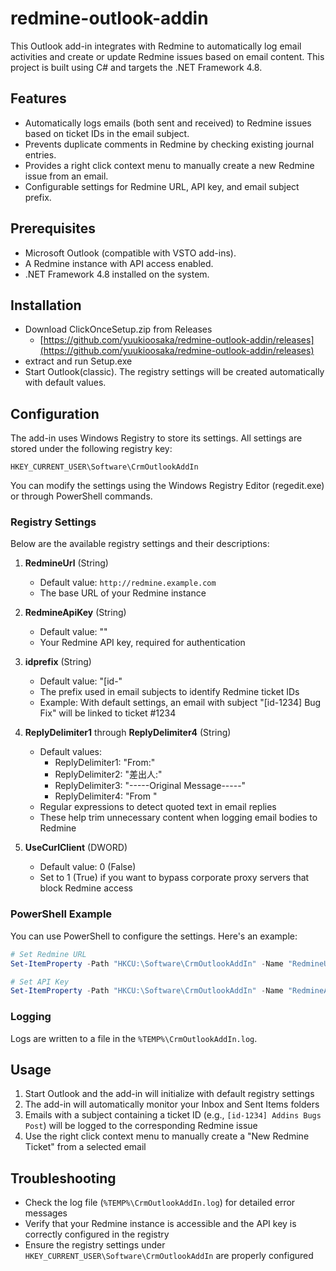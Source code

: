 # redmine-outlook-addin
This Outlook add-in integrates with Redmine to automatically log email activities and create or update Redmine issues based on email content.
This project is built using C# and targets the .NET Framework 4.8.

## Features
- Automatically logs emails (both sent and received) to Redmine issues based on ticket IDs in the email subject.
- Prevents duplicate comments in Redmine by checking existing journal entries.
- Provides a right click context menu to manually create a new Redmine issue from an email.
- Configurable settings for Redmine URL, API key, and email subject prefix.

## Prerequisites
- Microsoft Outlook (compatible with VSTO add-ins).
- A Redmine instance with API access enabled.
- .NET Framework 4.8 installed on the system.

## Installation

- Download ClickOnceSetup.zip from Releases
  - [https://github.com/yuukioosaka/redmine-outlook-addin/releases](https://github.com/yuukioosaka/redmine-outlook-addin/releases)
- extract and run Setup.exe
- Start Outlook(classic). The registry settings will be created automatically with default values.

## Configuration

The add-in uses Windows Registry to store its settings. All settings are stored under the following registry key:

```registry
HKEY_CURRENT_USER\Software\CrmOutlookAddIn
```

You can modify the settings using the Windows Registry Editor (regedit.exe) or through PowerShell commands.

### Registry Settings

Below are the available registry settings and their descriptions:

1. **RedmineUrl** (String)
   - Default value: `http://redmine.example.com`
   - The base URL of your Redmine instance

2. **RedmineApiKey** (String)
   - Default value: ""
   - Your Redmine API key, required for authentication

3. **idprefix** (String)
   - Default value: "[id-"
   - The prefix used in email subjects to identify Redmine ticket IDs
   - Example: With default settings, an email with subject "[id-1234] Bug Fix" will be linked to ticket #1234

4. **ReplyDelimiter1** through **ReplyDelimiter4** (String)
   - Default values:
     - ReplyDelimiter1: "From:"
     - ReplyDelimiter2: "差出人:"
     - ReplyDelimiter3: "-----Original Message-----"
     - ReplyDelimiter4: "From "
   - Regular expressions to detect quoted text in email replies
   - These help trim unnecessary content when logging email bodies to Redmine

5. **UseCurlClient** (DWORD)
   - Default value: 0 (False)
   - Set to 1 (True) if you want to bypass corporate proxy servers that block Redmine access

### PowerShell Example

You can use PowerShell to configure the settings. Here's an example:

```powershell
# Set Redmine URL
Set-ItemProperty -Path "HKCU:\Software\CrmOutlookAddIn" -Name "RedmineUrl" -Value "http://your-redmine-server.com"

# Set API Key
Set-ItemProperty -Path "HKCU:\Software\CrmOutlookAddIn" -Name "RedmineApiKey" -Value "your-api-key-here"
```

### Logging

Logs are written to a file in the `%TEMP%\CrmOutlookAddIn.log`.

## Usage

1. Start Outlook and the add-in will initialize with default registry settings
2. The add-in will automatically monitor your Inbox and Sent Items folders
3. Emails with a subject containing a ticket ID (e.g., `[id-1234] Addins Bugs Post`) will be logged to the corresponding Redmine issue
4. Use the right click context menu to manually create a "New Redmine Ticket" from a selected email

## Troubleshooting

- Check the log file (`%TEMP%\CrmOutlookAddIn.log`) for detailed error messages
- Verify that your Redmine instance is accessible and the API key is correctly configured in the registry
- Ensure the registry settings under `HKEY_CURRENT_USER\Software\CrmOutlookAddIn` are properly configured
